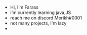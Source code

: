 -  Hi, I’m Farass
-  I’m currently learning java,JS
-  reach me on discord Merikh#0001
-  not many projects, I'm lazy
-  
<!---
frmerikh/frmerikh is a ✨ special ✨ repository because its `README.md` (this file) appears on your GitHub profile.
You can click the Preview link to take a look at your changes.
--->
